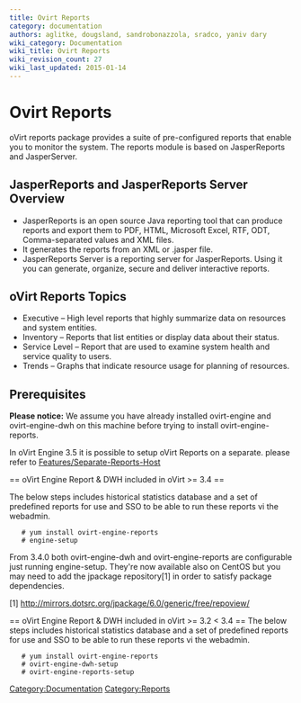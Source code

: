 ```yaml
---
title: Ovirt Reports
category: documentation
authors: aglitke, dougsland, sandrobonazzola, sradco, yaniv dary
wiki_category: Documentation
wiki_title: Ovirt Reports
wiki_revision_count: 27
wiki_last_updated: 2015-01-14
---
```


# Ovirt Reports

oVirt reports package provides a suite of pre-configured reports that enable you to monitor the system. The reports module is based on JasperReports and JasperServer.

## JasperReports and JasperReports Server Overview

*   JasperReports is an open source Java reporting tool that can produce reports and export them to PDF, HTML, Microsoft Excel, RTF, ODT, Comma-separated values and XML files.
*   It generates the reports from an XML or .jasper file.
*   JasperReports Server is a reporting server for JasperReports. Using it you can generate, organize, secure and deliver interactive reports.

## oVirt Reports Topics

*   Executive – High level reports that highly summarize data on resources and system entities.
*   Inventory – Reports that list entities or display data about their status.
*   Service Level – Report that are used to examine system health and service quality to users.
*   Trends – Graphs that indicate resource usage for planning of resources.

## Prerequisites

<b>Please notice:</b> We assume you have already installed ovirt-engine and ovirt-engine-dwh on this machine before trying to install ovirt-engine-reports.

In oVirt Engine 3.5 it is possible to setup oVirt Reports on a separate. please refer to [Features/Separate-Reports-Host](Features/Features/Separate-Reports-Host)

== oVirt Engine Report & DWH included in oVirt >= 3.4 ==

The below steps includes historical statistics database and a set of predefined reports for use and SSO to be able to run these reports vi the webadmin.

       # yum install ovirt-engine-reports
       # engine-setup

From 3.4.0 both ovirt-engine-dwh and ovirt-engine-reports are configurable just running engine-setup. They're now available also on CentOS but you may need to add the jpackage repository[1] in order to satisfy package dependencies.

[1] <http://mirrors.dotsrc.org/jpackage/6.0/generic/free/repoview/>

== oVirt Engine Report & DWH included in oVirt >= 3.2 < 3.4 == The below steps includes historical statistics database and a set of predefined reports for use and SSO to be able to run these reports vi the webadmin.

       # yum install ovirt-engine-reports
       # ovirt-engine-dwh-setup
       # ovirt-engine-reports-setup

<Category:Documentation> <Category:Reports>
